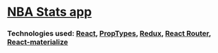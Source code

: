 # [NBA Stats app]()

### Technologies used: [React](https://reactjs.org/), [PropTypes](https://reactjs.org/docs/typechecking-with-proptypes.html), [Redux](https://redux.js.org/), [React Router](https://reactrouter.com/web/guides/quick-start), [React-materialize](https://material-ui.com)
